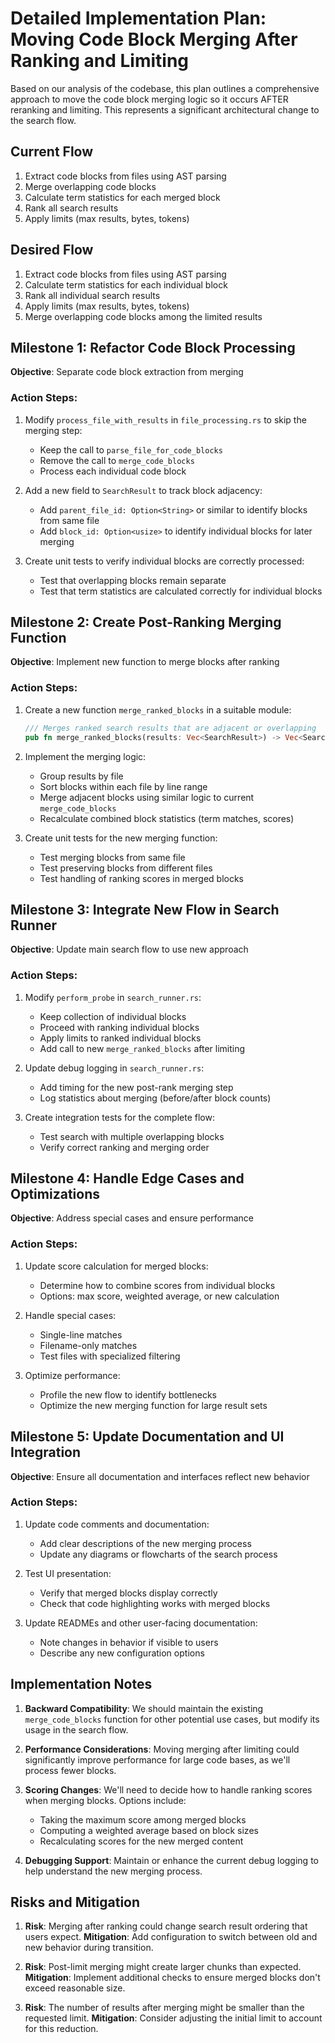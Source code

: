 # Detailed Implementation Plan: Moving Code Block Merging After Ranking and Limiting

Based on our analysis of the codebase, this plan outlines a comprehensive approach to move the code block merging logic so it occurs AFTER reranking and limiting. This represents a significant architectural change to the search flow.

## Current Flow
1. Extract code blocks from files using AST parsing
2. Merge overlapping code blocks
3. Calculate term statistics for each merged block
4. Rank all search results
5. Apply limits (max results, bytes, tokens)

## Desired Flow
1. Extract code blocks from files using AST parsing
2. Calculate term statistics for each individual block
3. Rank all individual search results
4. Apply limits (max results, bytes, tokens)
5. Merge overlapping code blocks among the limited results

## Milestone 1: Refactor Code Block Processing
**Objective**: Separate code block extraction from merging

### Action Steps:
1. Modify `process_file_with_results` in `file_processing.rs` to skip the merging step:
   - Keep the call to `parse_file_for_code_blocks`
   - Remove the call to `merge_code_blocks`
   - Process each individual code block

2. Add a new field to `SearchResult` to track block adjacency:
   - Add `parent_file_id: Option<String>` or similar to identify blocks from same file
   - Add `block_id: Option<usize>` to identify individual blocks for later merging

3. Create unit tests to verify individual blocks are correctly processed:
   - Test that overlapping blocks remain separate
   - Test that term statistics are calculated correctly for individual blocks

## Milestone 2: Create Post-Ranking Merging Function
**Objective**: Implement new function to merge blocks after ranking

### Action Steps:
1. Create a new function `merge_ranked_blocks` in a suitable module:
   ```rust
   /// Merges ranked search results that are adjacent or overlapping
   pub fn merge_ranked_blocks(results: Vec<SearchResult>) -> Vec<SearchResult>
   ```

2. Implement the merging logic:
   - Group results by file
   - Sort blocks within each file by line range
   - Merge adjacent blocks using similar logic to current `merge_code_blocks`
   - Recalculate combined block statistics (term matches, scores)

3. Create unit tests for the new merging function:
   - Test merging blocks from same file
   - Test preserving blocks from different files
   - Test handling of ranking scores in merged blocks

## Milestone 3: Integrate New Flow in Search Runner
**Objective**: Update main search flow to use new approach

### Action Steps:
1. Modify `perform_probe` in `search_runner.rs`:
   - Keep collection of individual blocks
   - Proceed with ranking individual blocks
   - Apply limits to ranked individual blocks
   - Add call to new `merge_ranked_blocks` after limiting

2. Update debug logging in `search_runner.rs`:
   - Add timing for the new post-rank merging step
   - Log statistics about merging (before/after block counts)

3. Create integration tests for the complete flow:
   - Test search with multiple overlapping blocks
   - Verify correct ranking and merging order

## Milestone 4: Handle Edge Cases and Optimizations
**Objective**: Address special cases and ensure performance

### Action Steps:
1. Update score calculation for merged blocks:
   - Determine how to combine scores from individual blocks
   - Options: max score, weighted average, or new calculation

2. Handle special cases:
   - Single-line matches
   - Filename-only matches
   - Test files with specialized filtering

3. Optimize performance:
   - Profile the new flow to identify bottlenecks
   - Optimize the new merging function for large result sets

## Milestone 5: Update Documentation and UI Integration
**Objective**: Ensure all documentation and interfaces reflect new behavior

### Action Steps:
1. Update code comments and documentation:
   - Add clear descriptions of the new merging process
   - Update any diagrams or flowcharts of the search process

2. Test UI presentation:
   - Verify that merged blocks display correctly
   - Check that code highlighting works with merged blocks

3. Update READMEs and other user-facing documentation:
   - Note changes in behavior if visible to users
   - Describe any new configuration options

## Implementation Notes

1. **Backward Compatibility**: We should maintain the existing `merge_code_blocks` function for other potential use cases, but modify its usage in the search flow.

2. **Performance Considerations**: Moving merging after limiting could significantly improve performance for large code bases, as we'll process fewer blocks.

3. **Scoring Changes**: We'll need to decide how to handle ranking scores when merging blocks. Options include:
   - Taking the maximum score among merged blocks
   - Computing a weighted average based on block sizes
   - Recalculating scores for the new merged content

4. **Debugging Support**: Maintain or enhance the current debug logging to help understand the new merging process.

## Risks and Mitigation

1. **Risk**: Merging after ranking could change search result ordering that users expect.
   **Mitigation**: Add configuration to switch between old and new behavior during transition.

2. **Risk**: Post-limit merging might create larger chunks than expected.
   **Mitigation**: Implement additional checks to ensure merged blocks don't exceed reasonable size.

3. **Risk**: The number of results after merging might be smaller than the requested limit.
   **Mitigation**: Consider adjusting the initial limit to account for this reduction.
